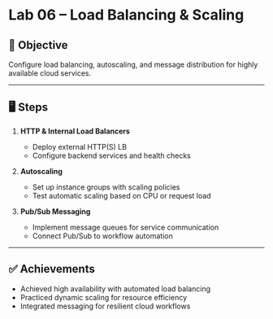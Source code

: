 # Lab 06 – Load Balancing & Scaling

## 🎯 Objective
Configure load balancing, autoscaling, and message distribution for highly available cloud services.

---

## 🖥 Steps
1. **HTTP & Internal Load Balancers**
   - Deploy external HTTP(S) LB
   - Configure backend services and health checks

2. **Autoscaling**
   - Set up instance groups with scaling policies
   - Test automatic scaling based on CPU or request load

3. **Pub/Sub Messaging**
   - Implement message queues for service communication
   - Connect Pub/Sub to workflow automation

---

## ✅ Achievements
- Achieved high availability with automated load balancing
- Practiced dynamic scaling for resource efficiency
- Integrated messaging for resilient cloud workflows

